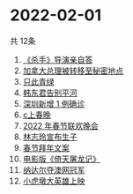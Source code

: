 # 2022-02-01
  共 12条

  <!-- BEGIN -->
  <!-- 最后更新时间:Tue Feb 01 2022 08:13:26 GMT+0000 (Coordinated Universal Time) -->
  1. [《杀手》导演亲自答](https://www.zhihu.com/search?q=这个杀手不太冷静)
1. [加拿大总理被转移至秘密地点](https://www.zhihu.com/search?q=加拿大总理)
1. [只此青绿](https://www.zhihu.com/search?q=只此青绿)
1. [韩东君告别平河](https://www.zhihu.com/search?q=长津湖)
1. [深圳新增 1 例确诊](https://www.zhihu.com/search?q=深圳疫情)
1. [c上春晚](https://www.zhihu.com/search?q=三星堆)
1. [2022 年春节联欢晚会](https://www.zhihu.com/search?q=2022年央视春晚)
1. [林志玲宣布生子](https://www.zhihu.com/search?q=林志玲)
1. [春节拜年文案](https://www.zhihu.com/search?q=拜年文案)
1. [电影版《倚天屠龙记》](https://www.zhihu.com/search?q=倚天屠龙记)
1. [纳达尔夺澳网冠军](https://www.zhihu.com/search?q=纳达尔)
1. [小虎墩大英雄上映](https://www.zhihu.com/search?q=小虎墩大英雄)
  <!-- END -->
  